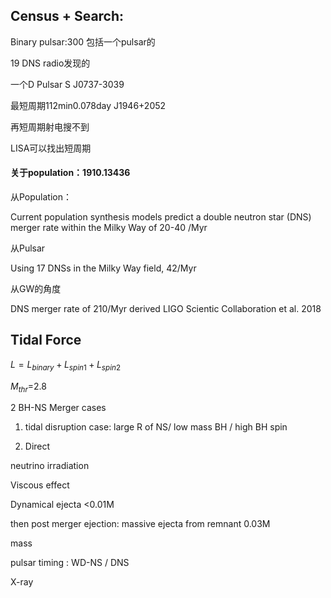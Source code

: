 ## **Census + Search:**

Binary pulsar:300 包括一个pulsar的

19 DNS radio发现的

一个D Pulsar S J0737-3039

最短周期112min0.078day J1946+2052



再短周期射电搜不到

LISA可以找出短周期



#### 关于population：1910.13436

从Population：

Current population synthesis models predict a double neutron star (DNS) merger rate within the Milky Way of  20-40 /Myr

从Pulsar

Using 17 DNSs in the Milky Way field,  42/Myr

从GW的角度

 DNS merger rate of 210/Myr derived LIGO Scientic Collaboration et al. 2018





## Tidal Force

$L=L_{binary}  + L_{spin1} + L_{spin2}$





$M_{thr}$=2.8



2 BH-NS Merger cases

1. tidal disruption case: large R of NS/ low mass BH / high BH spin

2. Direct



neutrino irradiation



Viscous effect

Dynamical ejecta <0.01M

then post merger ejection: massive ejecta from remnant 0.03M





mass

pulsar timing : WD-NS / DNS

X-ray



